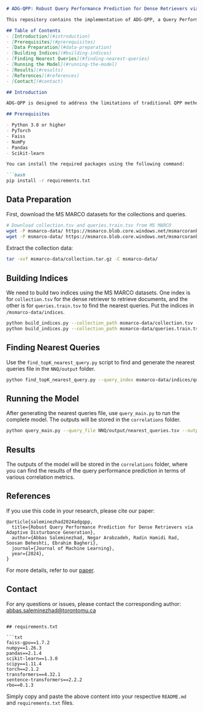 ```markdown
# ADG-QPP: Robust Query Performance Prediction for Dense Retrievers via Adaptive Disturbance Generation

This repository contains the implementation of ADG-QPP, a Query Performance Prediction (QPP) method designed specifically for dense neural retrievers. The underlying foundation of ADG-QPP is to measure query performance based on its degree of robustness towards perturbations.

## Table of Contents
- [Introduction](#introduction)
- [Prerequisites](#prerequisites)
- [Data Preparation](#data-preparation)
- [Building Indices](#building-indices)
- [Finding Nearest Queries](#finding-nearest-queries)
- [Running the Model](#running-the-model)
- [Results](#results)
- [References](#references)
- [Contact](#contact)

## Introduction

ADG-QPP is designed to address the limitations of traditional QPP methods by perturbing the query by injecting disturbance into its neural embedding representation. Through extensive experiments, we demonstrate that ADG-QPP outperforms state-of-the-art baselines in terms of Kendall τ, Spearman ρ, and Pearson’s ρ correlations.

## Prerequisites

- Python 3.8 or higher
- PyTorch
- Faiss
- NumPy
- Pandas
- Scikit-learn

You can install the required packages using the following command:

```bash
pip install -r requirements.txt
```

## Data Preparation

First, download the MS MARCO datasets for the collections and queries.

```bash
# Download collection.tsv and queries.train.tsv from MS MARCO
wget -P msmarco-data/ https://msmarco.blob.core.windows.net/msmarcoranking/collection.tar.gz
wget -P msmarco-data/ https://msmarco.blob.core.windows.net/msmarcoranking/queries.train.tsv
```

Extract the collection data:

```bash
tar -xvf msmarco-data/collection.tar.gz -C msmarco-data/
```

## Building Indices

We need to build two indices using the MS MARCO datasets. One index is for `collection.tsv` for the dense retriever to retrieve documents, and the other is for `queries.train.tsv` to find the nearest queries. Put the indices in `/msmarco-data/indices`.

```bash
python build_indices.py --collection_path msmarco-data/collection.tsv --output_dir msmarco-data/indices --index_type document
python build_indices.py --collection_path msmarco-data/queries.train.tsv --output_dir msmarco-data/indices --index_type query
```

## Finding Nearest Queries

Use the `find_topK_nearest_query.py` script to find and generate the nearest queries file in the `NNQ/output` folder.

```bash
python find_topK_nearest_query.py --query_index msmarco-data/indices/query_index --output_dir NNQ/output
```

## Running the Model

After generating the nearest queries file, use `query_main.py` to run the complete model. The outputs will be stored in the `correlations` folder.

```bash
python query_main.py --query_file NNQ/output/nearest_queries.tsv --output_dir correlations
```

## Results

The outputs of the model will be stored in the `correlations` folder, where you can find the results of the query performance prediction in terms of various correlation metrics.

## References

If you use this code in your research, please cite our paper:

```
@article{saleminezhad2024adgqpp,
  title={Robust Query Performance Prediction for Dense Retrievers via Adaptive Disturbance Generation},
  author={Abbas Saleminezhad, Negar Arabzadeh, Radin Hamidi Rad, Soosan Beheshti, Ebrahim Bagheri},
  journal={Journal of Machine Learning},
  year={2024},
}
```

For more details, refer to our [paper](link-to-paper).

## Contact

For any questions or issues, please contact the corresponding author: abbas.saleminezhad@torontomu.ca
```

## requirements.txt

```txt
faiss-gpu==1.7.2
numpy==1.26.3
pandas==2.1.4
scikit-learn==1.3.0
scipy==1.11.4
torch==2.1.2
transformers==4.32.1
sentence-transformers==2.2.2
rbo==0.1.3
```

Simply copy and paste the above content into your respective `README.md` and `requirements.txt` files.

